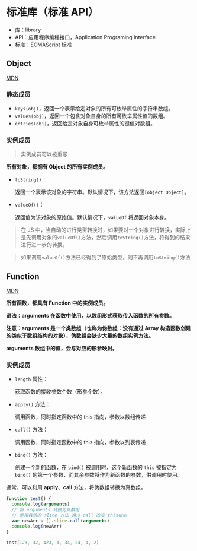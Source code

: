 # 标准库（标准 API）

- 库：library
- API：应用程序编程接口，Application Programing Interface
- 标准：ECMAScript 标准

## Object 

[MDN](https://developer.mozilla.org/zh-CN/docs/Web/JavaScript/Reference/Global_Objects/Object)

### 静态成员

- `keys(obj)`，返回一个表示给定对象的所有可枚举属性的字符串数组。
- `values(obj)`，返回一个包含对象自身的所有可枚举属性值的数组。
- `entries(obj)`，返回给定对象自身可枚举属性的键值对数组。

### 实例成员

> 实例成员可以被重写

**所有对象，都拥有 Object 的所有实例成员。**

- `toString()`：

  返回一个表示该对象的字符串。默认情况下，该方法返回`[object Object]`。

- `valueOf()`：

  返回值为该对象的原始值。默认情况下，`valueOf` 将返回对象本身。

> 在 JS 中，当自动的进行类型转换时，如果要对一个对象进行转换，实际上是先调用对象的`valueOf()`方法，然后调用`toString()`方法，将得到的结果进行进一步的转换。

> 如果调用`valueOf()`方法已经得到了原始类型，则不再调用`toString()`方法

## Function 

[MDN](https://developer.mozilla.org/zh-CN/docs/Web/JavaScript/Reference/Global_Objects/Function)

**所有函数，都具有 Function 中的实例成员。**

**语法：arguments 在函数中使用，以数组形式获取传入函数的所有参数。**

**注意：arguments 是一个类数组（也称为伪数组：没有通过 Array 构造函数创建的类似于数组结构的对象），伪数组会缺少大量的数组实例方法。**

**arguments 数组中的值，会与对应的形参映射。**

### 实例成员

- `length` 属性：

  获取函数的接收参数个数（形参个数）。

- `apply()` 方法：

  调用函数，同时指定函数中的 this 指向，参数以数组传递

- `call()` 方法：

  调用函数，同时指定函数中的 this 指向，参数以列表传递

- `bind()` 方法：

  创建一个新的函数，在 `bind()` 被调用时，这个新函数的 `this` 被指定为 `bind()` 的第一个参数，而其余参数将作为新函数的参数，供调用时使用。

通常，可以利用 **apply**、**call** 方法，将伪数组转换为真数组。

```js
function test() {
  console.log(arguments)
  // 将 arguments 转换为真数组
  // 使用数组的 slice 方法 通过 call 改变 this指向
  var newArr = [].slice.call(arguments)
  console.log(newArr)
}

test(123, 32, 423, 4, 34, 24, 4, 2)
```
